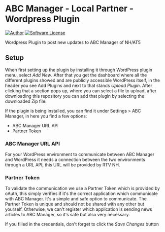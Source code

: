 # ABC Manager - Local Partner - Wordpress Plugin

[![Author](http://img.shields.io/badge/author-@angrybytes-blue.svg?style=flat-square)](https://twitter.com/angrybytes)
[![Software License](https://img.shields.io/badge/license-proprietary-brightgreen.svg?style=flat-square)](LICENSE.md)

Wordpress Plugin to post new updates to ABC Manager of NH/AT5

## Setup

When first setting up the plugin by installing it through WordPress plugin menu, select *Add New*. After that you get
the dashboard where all the different plugins showed and are publicly accessible WordPress itself, in the header you see
Add Plugins and next to that stands *Upload Plugin*. After clicking that a section pops up, where you can select a file
to upload, after downloading this repository you can add that plugin by selecting the downloaded Zip file.

If the plugin is being installed, you can find it under Settings > ABC Manager, in here you find a few options:

- ABC Manager URL API
- Partner Token

### ABC Manager URL API

For your WordPress environment to communicate between ABC Manager and WordPress it needs a connection between the two
environments through a URL API, this URL will be provided by RTV NH.

### Partner Token

To validate the communication we use a Partner Token which is provided by oAuth, this simply verifies if it's the
correct application which communicate with ABC Manager. It's a simple and safe option to communicate. The Partner Token
is unique and should not be shared with any other but yourself. Otherwise, we can't register which application is sending
news articles to ABC Manager, so it's safe but also very necessary.

If you filled in the credentials, don't forget to click the *Save Changes* button

